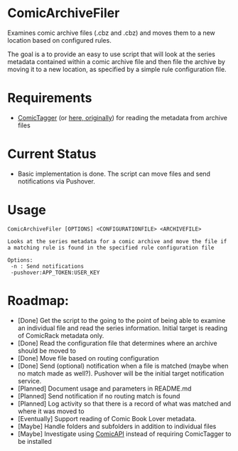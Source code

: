 # ComicArchiveFiler
Examines comic archive files (.cbz and .cbz) and moves them to a new location based on configured rules.

The goal is a to provide an easy to use script that will look at the series metadata contained within a comic archive file and then file the archive by moving it to a new location, as specified by a simple rule configuration file.

# Requirements
- [ComicTagger](https://github.com/tomdelise/comictagger) (or [here, originally](https://code.google.com/p/comictagger/)) for reading the metadata from archive files

# Current Status
- Basic implementation is done. The script can move files and send notifications via Pushover.

# Usage
    ComicArchiveFiler [OPTIONS] <CONFIGURATIONFILE> <ARCHIVEFILE>

    Looks at the series metadata for a comic archive and move the file if a matching rule is found in the specified rule configuration file

    Options:
     -n : Send notifications
     -pushover:APP_TOKEN:USER_KEY


# Roadmap:
- [Done] Get the script to the going to the point of being able to examine an individual file and read the series information. Initial target is reading of ComicRack metadata only.
- [Done] Read the configuration file that determines where an archive should be moved to
- [Done] Move file based on routing configuration
- [Done] Send (optional) notification when a file is matched (maybe when no match made as well?). Pushover will be the initial target notification service.
- [Planned] Document usage and parameters in README.md
- [Planned] Send notification if no routing match is found
- [Planned] Log activity so that there is a record of what was matched and where it was moved to
- [Eventually] Support reading of Comic Book Lover metadata.
- [Maybe] Handle folders and subfolders in addition to individual files
- [Maybe] Investigate using [ComicAPI](https://github.com/davide-romanini/comicapi) instead of requiring ComicTagger to be installed
